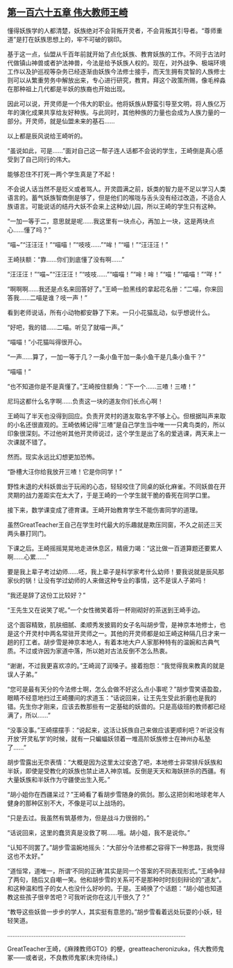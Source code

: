 ## [第一百六十五章 伟大教师王崎](https://www.xxbiquge.com/11_11207/8920455.html)


  懂得妖族学的人都清楚，妖族绝对不会背叛开灵者，不会背叛其引导者。“尊师重道”是打在妖族思想上的，牢不可破的钢印。

  基于这一点，仙盟从千百年前就开始了点化妖族、教育妖族的工作。不同于古法时代做镇山神兽或者护法神兽，今法是给予妖族人权的。现在，对外战争、极端环境工作以及护巡视等杂务已经逐渐由妖族今法修士接手，而天生拥有灵智的人族修士则可以从繁重劳务中解放出来，专心进行研究，教育。拜这个政策所赐，像毛梓淼在那种祖上几代都是半妖的族裔也开始出现。

  因此可以说，开灵师是一个伟大的职业。他将妖族从野蛮引导至文明，将人族亿万年的演化成果共享给友好种族。与此同时，其他种族的力量也会成为人族力量的一部分。开灵师，就是仙盟未来的基石……

  以上都是辰风说给王崎听的。

  “虽说如此，可是……”面对自己这一帮子连人话都不会说的学生，王崎倒是真心感受到了自己同行的伟大。

  能够忍住不打死一两个学生真是了不起！

  不会说人话当然不是贬义或者骂人。开灵圆满之前，妖类的智力是不足以学习人类语言的。蓄气妖族智商倒是够了，但是他们的喉咙与舌头没有经过改造，不适合人族语言。可能说话的结丹大妖不会来上这种幼儿园，所以王崎的学生只有这种。

  “一加一等于二，意思就是呢……我这里有一块点心，再加上一块，这是两块点心……懂了吗？”

  “喵~”“汪汪汪！”“喵喵！”“吱吱……”“哞！”“喵！”“汪汪汪！”

  王崎扶额：“靠……你们到底懂了没有啊……”

  “汪汪汪！”“喵~”“汪汪汪！”“吱吱……”“喵喵！”“哞！哞！”“喵！”“喵喵！”“咩！”

  “啊啊啊……我还是点名来回答好了。”王崎一脸黑线的拿起花名册：“二喵，你来回答我……二喵是谁？吱一声！”

  看到老师说话，所有小动物都安静了下来。一只小花猫乱动，似乎想说什么。

  “好吧，我的错……二喵。听见了就喵一声。”

  “喵喵！”小花猫叫得很开心。

  “一声……算了，一加一等于几？一条小鱼干加一条小鱼干是几条小鱼干？”

  “喵喵！”

  “也不知道你是不是真懂了。”王崎按住额角：“下一个……三喳！三喳！”

  尼玛这都什么名字啊……负责这一块的道友你们长点心啊！

  王崎叫了半天也没得到回应。负责开灵村的道友取名字不够上心。但根据叫声来取的小名还很直观的。王崎依稀记得“三喳”是自己学生当中唯一一只禽鸟类的，所以印象很深刻。不过他听其他开灵师说过，这个学生是出了名的爱逃课，两天来上一次课就不错了。

  然而。现实永远比幻想更加恐怖。

  “卧槽大汪你给我放开三喳！它是你同学！”

  野性未退的犬科妖兽出于玩闹的心态，轻轻咬住了同桌的妖化麻雀。不同妖兽在开灵期的战力差距实在太大了，于是王崎的一个学生就干脆的昏死在同学口里。

  接下来，数学课变成了德育课。王崎开始教育学生不能伤害同学的道理。

  虽然GreatTeacher王自己在学生时代最大的乐趣就是欺压同窗，不久之前还三天两头暴打同门。

  下课之后。王崎摇摇晃晃地走进休息区，精疲力竭：“这比做一百道算题还要累人啊……心累……”

  要是我上辈子考过幼师……呸，我上辈子是科学家考什么幼师！要我说就是辰风那家伙的锅！让没有学过幼师的人来做这种专业的事情，这不是误人子弟吗！

  “我还是辞了这份工比较好？”

  “王先生又在说笑了呢。”一个女性微笑着将一杯刚砌好的茶送到王崎手边。

  这个面容精致，肌肤细腻、柔顺秀发披肩的女子名叫胡步雪，是神京本地修士，也是这个开灵村中两名常驻开灵师之一。其他的开灵师都是如王崎这种隔几日才来一趟的打工者。胡步雪是神京本地人，有着本地大户人家那种特有的温婉和古典气质。不过或许因为家道中落，所以她对古法反倒不怎么热衷。

  “谢谢，不过我更喜欢凉的。”王崎润了润嗓子。接着抱怨：“我觉得我来教真的就是误人子弟。”

  “您可是最有天分的今法修士啊，怎么会做不好这么点小事呢？”胡步雪笑语盈盈，眼睛不经意地扫过王崎腰间的求道玉：“话说回来，让王先生受此折磨也是我的错。先生你才刚来，应该去教那些有一定基础的妖兽的。只是高级班的教师都已经满了，所以……”

  “没事没事。”王崎摆摆手：“说起来，这活让妖族自己来做应该更顺利吧？听说没有开放‘开灵私学’的时候，就有一只蝙蝠妖领着一堆高阶妖族修士在神州办私塾了……”

  胡步雪露出无奈表情：“大概是因为这里太过安逸了吧，本地修士非常排斥妖族和半妖，即使是受教化的妖族也禁止进入神京城。反倒是天天和海妖拼杀的西疆。有大量妖族和半妖作为守疆使出生入死。”

  “胡小姐你在西疆呆过？”王崎看了看胡步雪随身的佩剑。那么这把剑和地球老年人健身的那种区别不大，不像是可以上战场的。

  “只是去过。我虽然有筑基修为，但是战斗力很弱的。”

  “话说回来，这里的蠢货真是没救了啊……哦。胡小姐，我不是说你。”

  “认知不同罢了。”胡步雪温婉地摇头：“大部分今法修都之容得下一种思路，我觉得这也不太好。”

  “道恒常，道唯一，所谓‘不同的正确’其实是同一个答案的不同表现形式。”王崎争辩了两句，随后又自嘲一笑。他和胡步雪的关系可不是那种时时刻刻辩论的“道友”。和这种温和性子的女人也没什么好吵的。于是。王崎换了个话题：“胡小姐也知道教这些孩子很辛苦吧？可我听说你在这儿干很久了？”

  “教导这些妖兽一步步的学人，其实挺有意思的。”胡步雪看着远处玩耍的小妖，轻轻笑道。

  …………………………………………………………………………………………

  GreatTeacher王崎，《麻辣教师GTO》的梗，greatteacheronizuka，伟大教师鬼冢——或者说，不良教师鬼冢(未完待续。)
